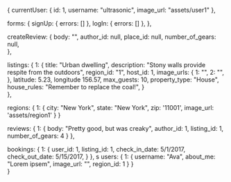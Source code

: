 {
  currentUser: {
    id: 1,
    username: "ultrasonic",
    image_url: "assets/user1"
  },

  forms: {
    signUp: { errors: [] },
    logIn: { errors: [] },
  },

  createReview: {
    body: "",
    author_id: null,
    place_id: null,
    number_of_gears: null,  
  },

  listings: {
    1: {
      title: "Urban dwelling",
      description: "Stony walls provide respite from the outdoors",
      region_id: "1",
      host_id: 1,
      image_urls: {
        1: "",
        2: "",
      },
      latitude: 5.23,
      longitude 156.57,
      max_guests: 10,
      property_type: "House",
      house_rules: "Remember to replace the coal!",
    }  
  },

  regions: {
    1: {
      city: "New York",
      state: "New York",
      zip: '11001',
      image_url: 'assets/region1'
    }
  }

  reviews: {
    1: {
      body: "Pretty good, but was creaky",
      author_id: 1,
      listing_id: 1,
      number_of_gears: 4
    }
  },

  bookings: {
    1: {
      user_id: 1,
      listing_id: 1,
      check_in_date: 5/1/2017,
      check_out_date: 5/15/2017,
    }
  },
  s
  users: {
    1: {
      username: "Ava",
      about_me: "Lorem ipsem",
      image_url: "",
      region_id: 1
    }
  }  
}
